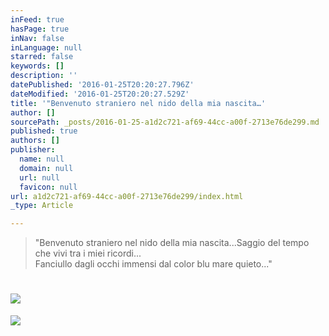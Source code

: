 ```yaml
---
inFeed: true
hasPage: true
inNav: false
inLanguage: null
starred: false
keywords: []
description: ''
datePublished: '2016-01-25T20:20:27.796Z'
dateModified: '2016-01-25T20:20:27.529Z'
title: '"Benvenuto straniero nel nido della mia nascita…'
author: []
sourcePath: _posts/2016-01-25-a1d2c721-af69-44cc-a00f-2713e76de299.md
published: true
authors: []
publisher:
  name: null
  domain: null
  url: null
  favicon: null
url: a1d2c721-af69-44cc-a00f-2713e76de299/index.html
_type: Article

---
```

> "Benvenuto straniero nel nido della mia nascita...Saggio del tempo che vivi tra i miei ricordi...  
> Fanciullo dagli occhi immensi dal color blu mare quieto..."

# 

# ![](https://the-grid-user-content.s3-us-west-2.amazonaws.com/7e9f9426-39ec-4b52-b7e9-5d7884bda749.jpg)
![](https://the-grid-user-content.s3-us-west-2.amazonaws.com/491e05a7-8f07-449d-8307-f61fe65acb15.jpg)